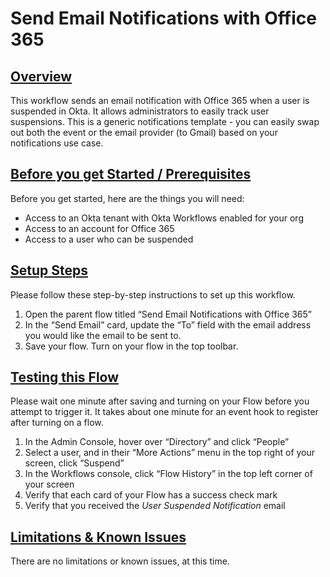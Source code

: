 # Send Email Notifications with Office 365


## <span style="text-decoration:underline;">Overview</span>

This workflow sends an email notification with Office 365 when a user is suspended in Okta. It allows administrators to easily track user suspensions. This is a generic notifications template - you can easily swap out both the event or the email provider (to Gmail) based on your notifications use case. 


## <span style="text-decoration:underline;">Before you get Started / Prerequisites</span>

Before you get started, here are the things you will need:



*   Access to an Okta tenant with Okta Workflows enabled for your org 
*   Access to an account for Office 365 
*   Access to a user who can be suspended


## <span style="text-decoration:underline;">Setup Steps</span>

Please follow these step-by-step instructions to set up this workflow. 



1. Open the parent flow titled “Send Email Notifications with Office 365”
2. In the “Send Email” card, update the “To” field with the email address you would like the email to be sent to.
3. Save your flow. Turn on your flow in the top toolbar.


## <span style="text-decoration:underline;">Testing this Flow</span>

Please wait one minute after saving and turning on your Flow before you attempt to trigger it. It takes about one minute for an event hook to register after turning on a flow.



1. In the Admin Console, hover over “Directory” and click “People”
2. Select a user, and in their “More Actions” menu in the top right of your screen, click “Suspend”
3. In the Workflows console, click “Flow History” in the top left corner of your screen
4. Verify that each card of your Flow has a success check mark
5. Verify that you received the _User Suspended Notification_ email


## <span style="text-decoration:underline;">Limitations & Known Issues</span>

There are no limitations or known issues, at this time.
